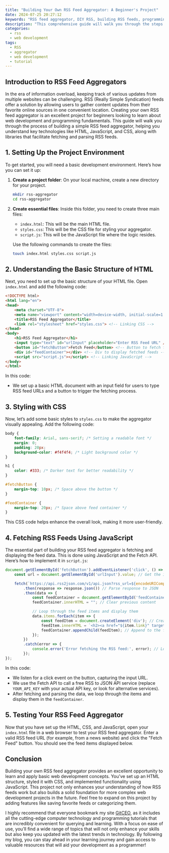 ```yaml
---
title: "Building Your Own RSS Feed Aggregator: A Beginner's Project"
date: 2024-07-25 20:27:12
keywords: "RSS feed aggregator, DIY RSS, building RSS feeds, programming tutorial, web development"
description: "This comprehensive guide will walk you through the steps required to build your own RSS feed aggregator. You'll learn how to fetch, parse, and display RSS feeds from various sources using modern web technologies. This beginner-friendly project helps you understand the fundamentals of RSS and web development, preparing you for more advanced projects in the future. By the end of this tutorial, you will be able to set up your own RSS feed aggregator, customize it to your needs, and understand how to work with APIs. Perfect for programming learners and web enthusiasts!"
categories:
  - rss
  - web development
tags:
  - RSS
  - aggregator
  - web development
  - tutorial
---
```


## Introduction to RSS Feed Aggregators

In the era of information overload, keeping track of various updates from multiple websites can be challenging. RSS (Really Simple Syndication) feeds offer a solution by allowing users to gather content updates from their favorite online sources in one convenient location. Creating your own RSS feed aggregator is an excellent project for beginners looking to learn about web development and programming fundamentals. This guide will walk you through the process of building a simple RSS feed aggregator, helping you understand key technologies like HTML, JavaScript, and CSS, along with libraries that facilitate fetching and parsing RSS feeds.

<!-- more -->

## 1. Setting Up the Project Environment

To get started, you will need a basic development environment. Here’s how you can set it up:

1. **Create a project folder**: On your local machine, create a new directory for your project.
   ```bash
   mkdir rss-aggregator
   cd rss-aggregator
   ```

2. **Create essential files**: Inside this folder, you need to create three main files:
   - `index.html`: This will be the main HTML file.
   - `styles.css`: This will be the CSS file for styling your aggregator.
   - `script.js`: This will be the JavaScript file where the logic resides.

   Use the following commands to create the files:
   ```bash
   touch index.html styles.css script.js
   ```

## 2. Understanding the Basic Structure of HTML

Next, you need to set up the basic structure of your HTML file. Open `index.html` and add the following code:

```html
<!DOCTYPE html>
<html lang="en">
<head>
    <meta charset="UTF-8">
    <meta name="viewport" content="width=device-width, initial-scale=1.0">
    <title>RSS Feed Aggregator</title>
    <link rel="stylesheet" href="styles.css"> <!-- Linking CSS -->
</head>
<body>
    <h1>RSS Feed Aggregator</h1>
    <input type="text" id="urlInput" placeholder="Enter RSS Feed URL" /> <!-- Input for RSS URL -->
    <button id="fetchButton">Fetch Feed</button> <!-- Button to fetch feed -->
    <div id="feedContainer"></div> <!-- Div to display fetched feeds -->
    <script src="script.js"></script> <!-- Linking JavaScript -->
</body>
</html>
```

In this code:
- We set up a basic HTML document with an input field for users to type RSS feed URLs and a button to trigger the fetching process.

## 3. Styling with CSS

Now, let’s add some basic styles to `styles.css` to make the aggregator visually appealing. Add the following code:

```css
body {
    font-family: Arial, sans-serif; /* Setting a readable font */
    margin: 0;
    padding: 20px;
    background-color: #f4f4f4; /* Light background color */
}

h1 {
    color: #333; /* Darker text for better readability */
}

#fetchButton {
    margin-top: 10px; /* Space above the button */
}

#feedContainer {
    margin-top: 20px; /* Space above feed container */
}
```

This CSS code helps enhance the overall look, making it more user-friendly.

## 4. Fetching RSS Feeds Using JavaScript

The essential part of building your RSS feed aggregator is fetching and displaying the feed data. This is done using JavaScript and the Fetch API. Here’s how to implement it in `script.js`:

```javascript
document.getElementById('fetchButton').addEventListener('click', () => {
    const url = document.getElementById('urlInput').value; // Get the input URL

    fetch(`https://api.rss2json.com/v1/api.json?rss_url=${encodeURIComponent(url)}&api_key=YOUR_API_KEY`)
        .then(response => response.json()) // Parse response to JSON
        .then(data => {
            const feedContainer = document.getElementById('feedContainer');
            feedContainer.innerHTML = ""; // Clear previous content

            // Loop through the feed items and display them
            data.items.forEach(item => {
                const feedItem = document.createElement('div'); // Create a new div for each item
                feedItem.innerHTML = `<h2><a href="${item.link}" target="_blank">${item.title}</a></h2><p>${item.description}</p>`; // Structure content
                feedContainer.appendChild(feedItem); // Append to the feed container
            });
        })
        .catch(error => {
            console.error('Error fetching the RSS feed:', error); // Log errors
        });
});
```

In this code:
- We listen for a click event on the button, capturing the input URL.
- We use the Fetch API to call a free RSS to JSON API service (replace `YOUR_API_KEY` with your actual API key, or look for alternative services).
- After fetching and parsing the data, we loop through the items and display them in the `feedContainer`.

## 5. Testing Your RSS Feed Aggregator

Now that you have set up the HTML, CSS, and JavaScript, open your `index.html` file in a web browser to test your RSS feed aggregator. Enter a valid RSS feed URL (for example, from a news website) and click the "Fetch Feed" button. You should see the feed items displayed below.

## Conclusion

Building your own RSS feed aggregator provides an excellent opportunity to learn and apply basic web development concepts. You’ve set up an HTML structure, styled it with CSS, and implemented functionality using JavaScript. This project not only enhances your understanding of how RSS feeds work but also builds a solid foundation for more complex web development projects in the future. Feel free to expand on this project by adding features like saving favorite feeds or categorizing them.

I highly recommend that everyone bookmark my site [GitCEO](https://gitceo.com), as it includes all the cutting-edge computer technology and programming tutorials that are incredibly convenient for querying and learning. With a focus on ease of use, you’ll find a wide range of topics that will not only enhance your skills but also keep you updated with the latest trends in technology. By following my blog, you can stay ahead in your learning journey and gain access to valuable resources that will aid your development as a programmer!